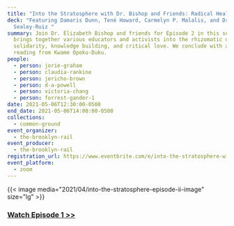 ```yaml
---
title: "Into the Stratosphere with Dr. Bishop and Friends: Radical Healing"
deck: "Featuring Damaris Dunn, Tené Howard, Carmelyn P. Malalis, and Dr. Yolanda
  Sealey-Ruiz "
summary: Join Dr. Elizabeth Bishop and friends for Episode 2 in this series that
  brings together various educators and activists into the rhizomatic orbit of
  solidarity, knowledge building, and critical love. We conclude with a poetry
  reading from Kwame Opoku-Duku.
people:
  - person: jorie-graham
  - person: claudia-rankine
  - person: jericho-brown
  - person: d-a-powell
  - person: victoria-chang
  - person: forrest-gander-1
date: 2021-05-06T12:30:00-0500
end_date: 2021-05-06T14:00:00-0500
collections:
  - common-ground
event_organizer:
  - the-brooklyn-rail
event_producer:
  - the-brooklyn-rail
registration_url: https://www.eventbrite.com/e/into-the-stratosphere-with-dr-bishop-and-friends-episode-ii-tickets-152780750337
event_platform:
  - zoom
---
```

{{< image media="2021/04/into-the-stratosphere-episode-ii-image" size="lg" >}}

### **[Watch Episode 1 >>](https://brooklynrail.org/events/2021/04/08/into-the-stratosphere-with-dr-bishop-and-friends-episode-i/)**[](https://brooklynrail.org/events/2021/04/08/into-the-stratosphere-with-dr-bishop-and-friends-episode-i/)